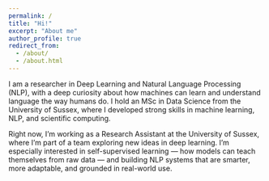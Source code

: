 ```yaml
---
permalink: /
title: "Hi!"
excerpt: "About me"
author_profile: true
redirect_from: 
  - /about/
  - /about.html
---
```


I am a researcher in Deep Learning and Natural Language Processing (NLP), with a deep curiosity about how machines can learn and understand language the way humans do. I hold an MSc in Data Science from the University of Sussex, where I developed strong skills in machine learning, NLP, and scientific computing.

Right now, I’m working as a Research Assistant at the University of Sussex, where I’m part of a team exploring new ideas in deep learning. I’m especially interested in self-supervised learning — how models can teach themselves from raw data — and building NLP systems that are smarter, more adaptable, and grounded in real-world use.
